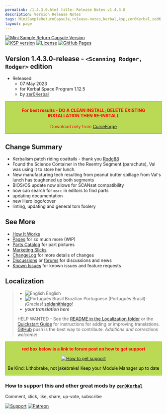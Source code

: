 ```yaml
---
permalink: /1.4.3.0.html title: Release Notes v1.4.3.0
description: Version Release Notes
tags: MiniSampleReturnCapsule,release-notes,kerbal,ksp,zer0Kerbal,zedK
layout: page
---
```

<!-- ReleaseLayout.md v1.3.1.4
Mini Sample Return Capsule (MSRC)
created: 11 Aug 2018
updated: 30 Mar 2022 -->

[![Mini Sample Return Capsule Version][SHD:mod]][CRSFG:url]  
[![KSP version][KSP:shd]][KSP:url] [![License][LIC:shd]][LIC:url] [![GitHub Pages][SHD:pgs]][pages]

## Version 1.4.3.0-release - `<Scanning Rodger, Rodger>` edition

* Released
  * 07 May 2023
  * for Kerbal Space Program 1.12.5
  * by [zer0Kerbal](https://github.com/zer0Kerbal)

<div style="border:0.5px solid Tomato; background-color: #bada55; color: #FF0000; text-align:center"><h4>
<b>For best results - DO A CLEAN INSTALL; DELETE EXISTING INSTALLATION THEN RE-INSTALL</b></h4><p>Download only from <a href="https://www.curseforge.com/kerbal/ksp-mods/MiniSampleReturnCapsule/">CurseForge</a></p></div>

## Change Summary

* Kerbalism patch riding coattails - thank you [Rodg88](https://github.com/Rodg88)
* Found the Science Container in the Reentry Segment (parachute), Val was using it to store her lunch.
* New manufacturing tech resulting from peanut butter spillage from Val's lunch has toughened up both segments
* BIOS/OS update now allows for SCANsat compatibility
* now can search for `msrc` in editors to find parts
* updating documentation
* new Hero logo/cover
* linting, updating and general tom foolery

## See More

* [How It Works][works]
* [Pages][pages] for so much more (WIP)
* [Parts Catalog][parts] for part pictures
* [Marketing Slicks][markt]
* [ChangeLog][chlog] for more details of changes
* [Discussions][discu] or [forums][forum] for discussions and news
* [Known Issues][issue] for known issues and feature requests

## Localization

>* ![English][EN] English
>* ![Português Brasil][BR] Brazilian Portuguese (Português Brasil)- ¡Gracias! [soldanithiago](https://github.com/soldanithiago)!
>* ***your translation here***
>
> HELP WANTED - See the [README in the Localization folder][lreadme] or the [Quickstart Guide][qstart] for instructions for adding or improving translations. [GitHub][GitHub:url] push is the best way to contribute. *Additions and corrections welcome!*

<div style="border:0.5px solid Tomato; background-color: #BADA55; color: #FF0000; text-align:center">
  <p><b>red box below is a link to forum post on how to get support</b></p>
  <a href="https://forum.kerbalspaceprogram.com/index.php?/topic/83212-*">
    <p><img src="https://i.postimg.cc/vHP6zmrw/image.png" alt="How to get support"></p></a>
  <p style="color: #000000;">Be Kind: Lithobrake, not jakebrake! Keep your Module Manager up to date</p>
</div>

### How to support this and other great mods by [`zer0Kerbal`][zer0Kerbal]

Comment, click, like, share, up-vote, subscribe

[![Support][PAYPAL:img]][PAYPAL:url] [![Patreon][PATREON:img]][PATREON:url]

<!-- links -->
[chlog]: https://raw.githubusercontent.com/zer0Kerbal/MiniSampleReturnCapsule/master/changelog.md "Changelog"
[discu]: https://github.com/zer0Kerbal/MiniSampleReturnCapsule/discussions/ "Discussions"
[forum]: https://forum.kerbalspaceprogram.com/index.php?/topic/204186-* "Mini Sample Return Capsule (MSRC)"
[issue]: https://github.com/zer0Kerbal/MiniSampleReturnCapsule/issues/ "Issue Tracker"
[markt]: https://zer0kerbal.github.io/MiniSampleReturnCapsule/Marketing "Marketing Slicks"
[pages]: https://zer0kerbal.github.io/MiniSampleReturnCapsule/ "GitHub Pages"
[parts]: https://zer0kerbal.github.io/MiniSampleReturnCapsule/PartsCatalog "Parts Catalog"
[works]: https://zer0kerbal.github.io/MiniSampleReturnCapsule/HowItWorks "How It Works"

<!-- shields -->
[SHD:mod]: https://img.shields.io/badge/Mini%20Sample%20Return%20Capsule%20(MSRC)%20-v1.4.3.0--release-BADA55.svg?style=plastic&labelColor=darkgreen/ "1.4.3.0-release"
[SHD:pgs]: https://img.shields.io/badge/GitHub-Pages-white?style=plastic&labelColor=9cf&logoColor=181717&logo=github/ "GitHub IO"

[CRSFG:url]: https://www.curseforge.com/kerbal/ksp-mods/MiniSampleReturnCapsule "CurseForge"
[GITHUB:url]: https://github.com/zer0Kerbal/MiniSampleReturnCapsule/ "GitHub"

[KSP:url]: http://kerbalspaceprogram.com/ "Kerbal Space Program"
[KSP:shd]: https://img.shields.io/badge/KSP-1.12.5-blue.svg?style=plastic&labelColor=black/ "Kerbal Space Program"

<!--- license -->
[LIC:url]: https://choosealicense.com/licenses/bsd-2-clause/ "SimpleBSD-2"
[LIC:shd]: https://img.shields.io/endpoint?url=https://raw.githubusercontent.com/zer0Kerbal/MiniSampleReturnCapsule/master/json/license.json&logo=FreeBSD&logoColor=ab2b28 "SimpleBSD-2"

[PAYPAL:img]: https://img.shields.io/badge/Buy%20me%20some%20-LFO-BADA55?style=for-the-badge&logo=paypal&labelColor=FFDD00 "PayPal"
[PAYPAL:url]: https://www.paypal.com/donate?hosted_button_id=DC22YHMEJREKL "PayPal"
[PATREON:img]: https://img.shields.io/badge/Patreon%20-Patreonize-FF424D?style=for-the-badge&logo=patreon "Patreon"
[PATREON:url]: https://www.patreon.com/zer0Kerbal/membership "Patreon"
[lreadme]: https://github.com/zer0Kerbal/zer0Kerbal/blob/master/Localization/readme.md "Localization Readme"

[qstart]: https://github.com/zer0Kerbal/zer0Kerbal/blob/master/Localization/quickstart.md "Quickstart"
[EN]: https://raw.githubusercontent.com/zer0Kerbal/zer0Kerbal/master/img/EN.png "English"
[BR]: https://raw.githubusercontent.com/zer0Kerbal/zer0Kerbal/master/img/BR.png "Português Brasil"

[zer0Kerbal]: https://forum.kerbalspaceprogram.com/index.php?/profile/190933-*/ "zer0Kerbal"

<!-- THIS FILE: CC BY-ND 4.0 by zer0Kerbal -->